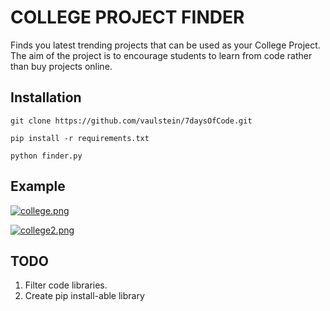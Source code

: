 # COLLEGE PROJECT FINDER

Finds you latest trending projects that can be used as your College Project.
The aim of the project is to encourage students to learn from code rather than buy projects online.

## Installation

    git clone https://github.com/vaulstein/7daysOfCode.git

    pip install -r requirements.txt

    python finder.py
    
## Example

[![college.png](https://s9.postimg.org/fwgjdb39r/college.png)](https://postimg.org/image/df4s61jd7/)
    
[![college2.png](https://s2.postimg.org/5xq72jdtl/college2.png)](https://postimg.org/image/s9nzvxcxh/)
    
## TODO

1. Filter code libraries.
2. Create pip install-able library
